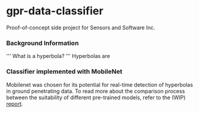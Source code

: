 # gpr-data-classifier

Proof-of-concept side project for Sensors and Software Inc.

### Background Information ###
''' What is a hyperbola? '''
Hyperbolas are 


### Classifier implemented with MobileNet ###




Mobilenet was chosen for its potential for real-time detection of hyperbolas in ground penetrating data. To read more about the comparison process between the suitability of different pre-trained models, refer to the (WIP) [report](WTR/work-term-report-draft1.odt). 




